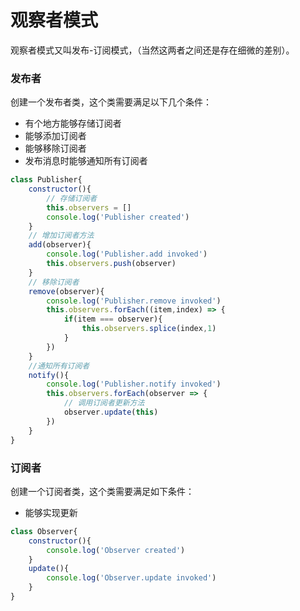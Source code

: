 # 观察者模式

观察者模式又叫发布-订阅模式，（当然这两者之间还是存在细微的差别）。

### 发布者

创建一个发布者类，这个类需要满足以下几个条件：

- 有个地方能够存储订阅者
- 能够添加订阅者
- 能够移除订阅者
- 发布消息时能够通知所有订阅者

```javascript
class Publisher{
    constructor(){
        // 存储订阅者
        this.observers = []
        console.log('Publisher created')
    }
    // 增加订阅者方法
    add(observer){
        console.log('Publisher.add invoked')
        this.observers.push(observer)
    }
    // 移除订阅者
    remove(observer){
        console.log('Publisher.remove invoked')
        this.observers.forEach((item,index) => {
            if(item === observer){
                this.observers.splice(index,1)
            }
        })
    }
    //通知所有订阅者
    notify(){
        console.log('Publisher.notify invoked')
        this.observers.forEach(observer => {
            // 调用订阅者更新方法
            observer.update(this)
        })
    }
}
```

### 订阅者

创建一个订阅者类，这个类需要满足如下条件：

- 能够实现更新

```javascript
class Observer{
    constructor(){
        console.log('Observer created')
    }
    update(){
        console.log('Observer.update invoked')
    }
}
```




